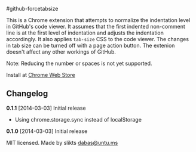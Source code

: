 #github-forcetabsize

This is a Chrome extension that attempts to normalize the indentation level 
in GitHub's code viewer. It assumes that the first indented non-comment line 
is at the first level of indentation and adjusts the indentation accordingly. 
It also applies `tab-size` CSS to the code viewer. The changes in tab size 
can be turned off with a page action button. The extenion doesn't affect 
any other workings of GitHub.

Note: Reducing the number or spaces is not yet supported.

Install at [Chrome Web Store](https://chrome.google.com/webstore/detail/github-forcetabsize/djgjbkiceplcmddchilbonmgmfdjbafc)

## Changelog

**0.1.1** [2014-03-03] Initial release

 * Using chrome.storage.sync instead of localStorage

**0.1.0** [2014-03-03] Initial release

MIT licensed. Made by slikts <dabas@untu.ms>
